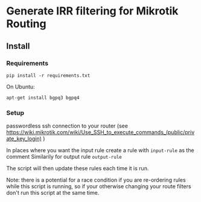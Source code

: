 # Generate IRR filtering for Mikrotik Routing

## Install

### Requirements

`pip install -r requirements.txt`

On Ubuntu:

`apt-get install bgpq3 bgpq4`

### Setup

passwordless ssh connection to your router (see https://wiki.mikrotik.com/wiki/Use_SSH_to_execute_commands_(public/private_key_login) )


In places where you want the input rule create a rule with `input-rule` as the comment
Similarily for output rule `output-rule`


The script will then update these rules each time it is run.


Note: there is a potential for a race condition if you are re-ordering rules while this script is running, so if your otherwise changing your route filters don't run this script at the same time.
